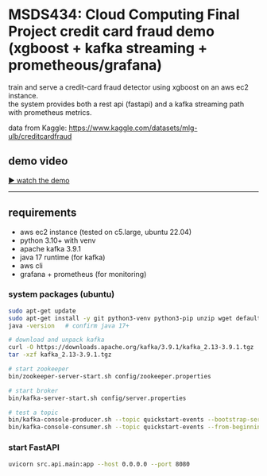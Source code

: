 # MSDS434: Cloud Computing Final Project credit card fraud demo (xgboost + kafka streaming + prometheous/grafana)

train and serve a credit-card fraud detector using xgboost on an aws ec2 instance.  
the system provides both a rest api (fastapi) and a kafka streaming path with prometheus metrics.

data from Kaggle: https://www.kaggle.com/datasets/mlg-ulb/creditcardfraud

## demo video

[▶ watch the demo](https://github.com/ryan-osleeb/MSDS434_FinalProject_CreditCardFraud/releases/download/v1.0.0/MSDS434_CreditCardFraud_Application_default.mp4)

---

## requirements

- aws ec2 instance (tested on c5.large, ubuntu 22.04)
- python 3.10+ with venv
- apache kafka 3.9.1
- java 17 runtime (for kafka)
- aws cli
- grafana + prometheus (for monitoring)

### system packages (ubuntu)
```bash
sudo apt-get update
sudo apt-get install -y git python3-venv python3-pip unzip wget default-jre
java -version   # confirm java 17+

# download and unpack kafka
curl -O https://downloads.apache.org/kafka/3.9.1/kafka_2.13-3.9.1.tgz
tar -xzf kafka_2.13-3.9.1.tgz

# start zookeeper
bin/zookeeper-server-start.sh config/zookeeper.properties

# start broker
bin/kafka-server-start.sh config/server.properties

# test a topic
bin/kafka-console-producer.sh --topic quickstart-events --bootstrap-server localhost:9092
bin/kafka-console-consumer.sh --topic quickstart-events --from-beginning --bootstrap-server localhost:9092
```

### start FastAPI
```bash
uvicorn src.api.main:app --host 0.0.0.0 --port 8080
```
